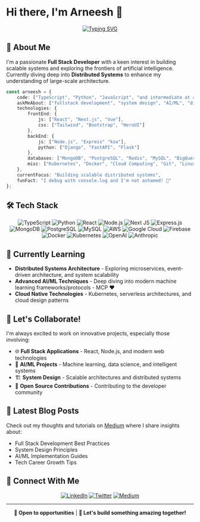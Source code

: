 # Hi there, I'm Arneesh 👋

<div align="center">
  
[![Typing SVG](https://readme-typing-svg.herokuapp.com?font=Fira+Code&pause=1000&color=2E96F7&center=true&vCenter=true&width=435&lines=Full+Stack+Developer;AI%2FML+Engineer;System+Design+Expert;Always+Learning+New+Things)](https://git.io/typing-svg)

</div>

## 🚀 About Me

I'm a passionate **Full Stack Developer** with a keen interest in building scalable systems and exploring the frontiers of artificial intelligence. Currently diving deep into **Distributed Systems** to enhance my understanding of large-scale architecture.

```typescript
const arneesh = {
    code: ["TypeScript", "Python", "JavaScript", "and intermediate at a bunch of others"],
    askMeAbout: ["fullstack development", "system design", "AI/ML", "distributed systems"],
    technologies: {
        frontEnd: {
            js: ["React", "Next.js", "Vue"],
            css: ["Tailwind", "Bootstrap", "HeroUI"]
        },
        backEnd: {
            js: ["Node.js", "Express" "koa"],
            python: ["Django", "FastAPI", "Flask"]
        },
        databases: ["MongoDB", "PostgreSQL", "Redis", "MySQL", "BigQuery", "MongoDB", "Elasticsearch"],
        misc: ["Kubernetes", "Docker", "Cloud Computing", "Git", "Linux"]
    },
    currentFocus: "Building scalable distributed systems",
    funFact: "I debug with console.log and I'm not ashamed! 🐛"
};
```

## 🛠️ Tech Stack

<div align="center">

![TypeScript](https://img.shields.io/badge/typescript-%23007ACC.svg?style=for-the-badge&logo=typescript&logoColor=white)
![Python](https://img.shields.io/badge/python-3670A0?style=for-the-badge&logo=python&logoColor=ffdd54)
![React](https://img.shields.io/badge/react-%2320232a.svg?style=for-the-badge&logo=react&logoColor=%2361DAFB)
![Node.js](https://img.shields.io/badge/node.js-6DA55F?style=for-the-badge&logo=node.js&logoColor=white)
![Next JS](https://img.shields.io/badge/Next-black?style=for-the-badge&logo=next.js&logoColor=white)
![Express.js](https://img.shields.io/badge/express.js-%23404d59.svg?style=for-the-badge&logo=express&logoColor=%2361DAFB)
![MongoDB](https://img.shields.io/badge/MongoDB-%234ea94b.svg?style=for-the-badge&logo=mongodb&logoColor=white)
![PostgreSQL](https://img.shields.io/badge/postgresql-%23316192.svg?style=for-the-badge&logo=postgresql&logoColor=white)
![MySQL](https://img.shields.io/badge/mysql-%2300f.svg?style=for-the-badge&logo=mysql&logoColor=white)
![AWS](https://img.shields.io/badge/AWS-%23FF9900.svg?style=for-the-badge&logo=amazon-aws&logoColor=white)
![Google Cloud](https://img.shields.io/badge/GoogleCloud-%234285F4.svg?style=for-the-badge&logo=google-cloud&logoColor=white)
![Firebase](https://img.shields.io/badge/firebase-%23039BE5.svg?style=for-the-badge&logo=firebase)
![Docker](https://img.shields.io/badge/docker-%230db7ed.svg?style=for-the-badge&logo=docker&logoColor=white)
![Kubernetes](https://img.shields.io/badge/kubernetes-%23326ce5.svg?style=for-the-badge&logo=kubernetes&logoColor=white)
![OpenAI](https://img.shields.io/badge/OpenAI-74aa9c?style=for-the-badge&logo=openai&logoColor=white)
![Anthropic](https://img.shields.io/badge/Anthropic-191919?style=for-the-badge&logo=anthropic&logoColor=white)


</div>

## 🌱 Currently Learning

- **Distributed Systems Architecture** - Exploring microservices, event-driven architecture, and system scalability
- **Advanced AI/ML Techniques** - Deep diving into modern machine learning frameworks/protocols - MCP ♥️
- **Cloud Native Technologies** - Kubernetes, serverless architectures, and cloud design patterns

## 🤝 Let's Collaborate!

I'm always excited to work on innovative projects, especially those involving:

- 🌐 **Full Stack Applications** - React, Node.js, and modern web technologies
- 🤖 **AI/ML Projects** - Machine learning, data science, and intelligent systems
- 🏗️ **System Design** - Scalable architectures and distributed systems
- 📱 **Open Source Contributions** - Contributing to the developer community

## 📝 Latest Blog Posts

<!-- BLOG-POST-LIST:START -->
Check out my thoughts and tutorials on [Medium](https://medium.com/@arneeshaima) where I share insights about:
- Full Stack Development Best Practices
- System Design Principles
- AI/ML Implementation Guides
- Tech Career Growth Tips
<!-- BLOG-POST-LIST:END -->

<!-- ## 📊 GitHub Stats

<div align="center">
  
![GitHub Stats](https://github-readme-stats.vercel.app/api?username=arneesh&show_icons=true&theme=radical&hide_border=true&count_private=true)

![Top Languages](https://github-readme-stats.vercel.app/api/top-langs/?username=arneesh&layout=compact&theme=radical&hide_border=true)

![GitHub Streak](https://github-readme-streak-stats.herokuapp.com/?user=arneesh&theme=radical&hide_border=true)

</div> -->

## 🤝 Connect With Me

<div align="center">

[![LinkedIn](https://img.shields.io/badge/LinkedIn-%230077B5.svg?style=for-the-badge&logo=linkedin&logoColor=white)](https://www.linkedin.com/in/arneesh-aima-49b516116/)
[![Twitter](https://img.shields.io/badge/Twitter-%231DA1F2.svg?style=for-the-badge&logo=Twitter&logoColor=white)](https://twitter.com/Arneesh)
[![Medium](https://img.shields.io/badge/Medium-12100E?style=for-the-badge&logo=medium&logoColor=white)](https://medium.com/@arneeshaima)

</div>

---

<div align="center">
  
**💼 Open to opportunities** | **🌟 Let's build something amazing together!**

<!-- ![Profile Views](https://komarev.com/ghpvc/?username=arneesh&color=blueviolet&style=flat-square&label=Profile+Views) -->

</div>

